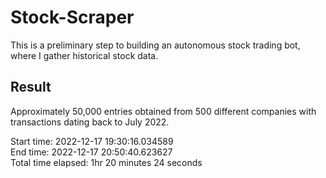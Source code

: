# Stock-Scraper

This is a preliminary step to building an autonomous stock trading bot, where I gather historical stock data.

## Result
Approximately 50,000 entries obtained from 500 different companies with transactions dating back to July 2022.  

Start time: 2022-12-17 19:30:16.034589  
End time: 2022-12-17 20:50:40.623627  
Total time elapsed: 1hr 20 minutes 24 seconds
